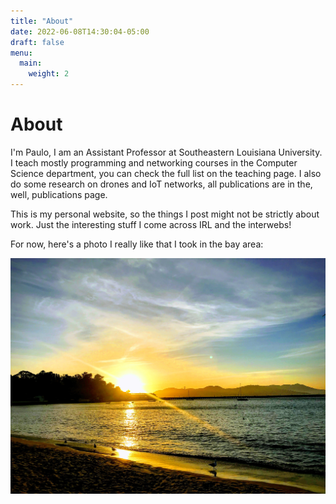 ```yaml
---
title: "About"
date: 2022-06-08T14:30:04-05:00
draft: false
menu:
  main:
    weight: 2
---
```


# About

I'm Paulo, I am an Assistant Professor at Southeastern Louisiana University. I teach mostly programming and networking courses in the Computer Science department, you can check the full list on the teaching page. I also do some research on drones and IoT networks, all publications are in the, well, publications page.

This is my personal website, so the things I post might not be strictly about work. Just the interesting stuff I come across IRL and the interwebs!

For now, here's a photo I really like that I took in the bay area:

![San Francisco](images/IMG_8235_EFFECTS_6a69708948.jpg)
